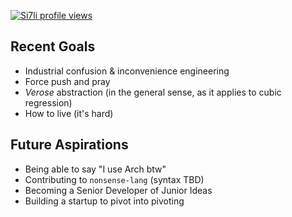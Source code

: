 [![Si7li profile views](https://u8views.com/api/v1/github/profiles/177553900/views/day-week-month-total-count.svg)](https://u8views.com/github/Si7li)
## Recent Goals
- Industrial confusion & inconvenience engineering  
- Force push and pray  
- *Verose* abstraction (in the general sense, as it applies to cubic regression)  
- How to live (it's hard)
## Future Aspirations
- Being able to say "I use Arch btw"
- Contributing to `nonsense-lang` (syntax TBD)  
- Becoming a Senior Developer of Junior Ideas  
- Building a startup to pivot into pivoting
